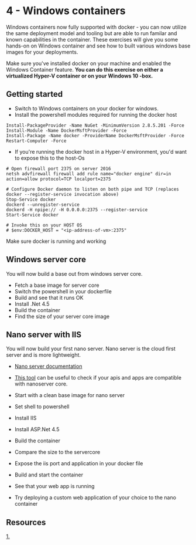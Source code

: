 # 4 - Windows containers

Windows containers now fully supported with docker - you can now utilize the same deployment model and tooling but are able to run familar and known capabilities in the container. These exercises will give you some hands-on on Windows container and see how to built various windows base images for your deployments.

Make sure you've installed docker on your machine and enabled the Windows Container feature.
**You can do this exercise on either a virtualized Hyper-V container or on your Windows 10 -box.**

## Getting started

 - Switch to Windows containers on your docker for windows. 
 - Install the powershell modules required for running the docker host
 ```
Install-PackageProvider -Name NuGet -MinimumVersion 2.8.5.201 -Force
Install-Module -Name DockerMsftProvider -Force
Install-Package -Name docker -ProviderName DockerMsftProvider -Force
Restart-Computer -Force
 ```
  - If you're running the docker host in a Hyper-V environment, you'd want to expose this to the host-Os

```
# Open firewall port 2375 on server 2016
netsh advfirewall firewall add rule name="docker engine" dir=in action=allow protocol=TCP localport=2375

# Configure Docker daemon to listen on both pipe and TCP (replaces docker --register-service invocation above)
Stop-Service docker
dockerd --unregister-service
dockerd -H npipe:// -H 0.0.0.0:2375 --register-service
Start-Service docker

# Invoke this on your HOST OS
# $env:DOCKER_HOST = "<ip-address-of-vm>:2375"
```

Make sure docker is running and working

## Windows server core
You will now build a base out from windows server core.

  - Fetch a base image for server core
  - Switch the powershell in your dockerfile
  - Build and see that it runs OK
  - Install .Net 4.5
  - Build the container
  - Find the size of your server core image
  

## Nano server with IIS

You will now build your first nano server. Nano server is the cloud first server and is more lightweight.

 - <a href="https://technet.microsoft.com/windows-server-docs/get-started/getting-started-with-nano-server">Nano server documentation</a>
 - <a href="https://blogs.technet.microsoft.com/nanoserver/2016/04/27/nanoserverapiscan-exe-updated-for-tp5/">This tool</a> can be useful to check if your apis and apps are compatible with nanoserver core.


 - Start with a clean base image for nano server
 - Set shell to powershell
 - Install IIS
 - Install ASP.Net 4.5
 - Build the container
 - Compare the size to the servercore
 - Expose the iis port and application in your docker file
 - Build and start the container
 - See that your web app is running
 - Try deploying a custom web application of your choice to the nano container



## Resources
<a href="http://blog.alexellis.io/run-iis-asp-net-on-windows-10-with-docker/">1.</a>



